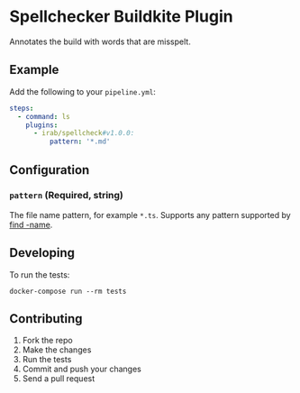 # Spellchecker Buildkite Plugin

Annotates the build with words that are misspelt.

## Example

Add the following to your `pipeline.yml`:

```yml
steps:
  - command: ls
    plugins:
      - irab/spellcheck#v1.0.0:
          pattern: '*.md'
```

## Configuration

### `pattern` (Required, string)

The file name pattern, for example `*.ts`. Supports any pattern supported by [find -name](http://man7.org/linux/man-pages/man1/find.1.html).

## Developing

To run the tests:

```shell
docker-compose run --rm tests
```

## Contributing

1. Fork the repo
2. Make the changes
3. Run the tests
4. Commit and push your changes
5. Send a pull request
